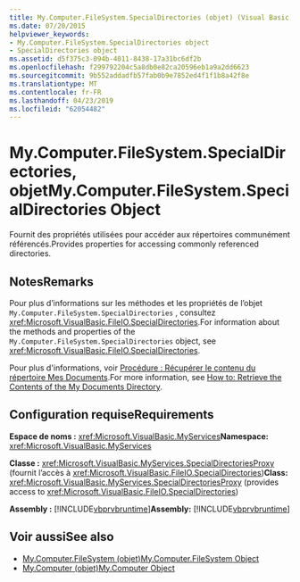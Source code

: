 ```yaml
---
title: My.Computer.FileSystem.SpecialDirectories (objet) (Visual Basic)
ms.date: 07/20/2015
helpviewer_keywords:
- My.Computer.FileSystem.SpecialDirectories object
- SpecialDirectories object
ms.assetid: d5f375c3-094b-4011-8438-17a31bc6df2b
ms.openlocfilehash: f299792204c5a8db0e82ca20596eb1a9a2dd6623
ms.sourcegitcommit: 9b552addadfb57fab0b9e7852ed4f1f1b8a42f8e
ms.translationtype: MT
ms.contentlocale: fr-FR
ms.lasthandoff: 04/23/2019
ms.locfileid: "62054482"
---
```

# <a name="mycomputerfilesystemspecialdirectories-object"></a><span data-ttu-id="5ece3-102">My.Computer.FileSystem.SpecialDirectories, objet</span><span class="sxs-lookup"><span data-stu-id="5ece3-102">My.Computer.FileSystem.SpecialDirectories Object</span></span>
<span data-ttu-id="5ece3-103">Fournit des propriétés utilisées pour accéder aux répertoires communément référencés.</span><span class="sxs-lookup"><span data-stu-id="5ece3-103">Provides properties for accessing commonly referenced directories.</span></span>  
  
## <a name="remarks"></a><span data-ttu-id="5ece3-104">Notes</span><span class="sxs-lookup"><span data-stu-id="5ece3-104">Remarks</span></span>  
 <span data-ttu-id="5ece3-105">Pour plus d’informations sur les méthodes et les propriétés de l’objet `My.Computer.FileSystem.SpecialDirectories` , consultez <xref:Microsoft.VisualBasic.FileIO.SpecialDirectories>.</span><span class="sxs-lookup"><span data-stu-id="5ece3-105">For information about the methods and properties of the `My.Computer.FileSystem.SpecialDirectories` object, see <xref:Microsoft.VisualBasic.FileIO.SpecialDirectories>.</span></span>  
  
 <span data-ttu-id="5ece3-106">Pour plus d'informations, voir [Procédure : Récupérer le contenu du répertoire Mes Documents](../../../visual-basic/developing-apps/programming/drives-directories-files/how-to-retrieve-the-contents-of-the-my-documents-directory.md).</span><span class="sxs-lookup"><span data-stu-id="5ece3-106">For more information, see [How to: Retrieve the Contents of the My Documents Directory](../../../visual-basic/developing-apps/programming/drives-directories-files/how-to-retrieve-the-contents-of-the-my-documents-directory.md).</span></span>  
  
## <a name="requirements"></a><span data-ttu-id="5ece3-107">Configuration requise</span><span class="sxs-lookup"><span data-stu-id="5ece3-107">Requirements</span></span>  
 <span data-ttu-id="5ece3-108">**Espace de noms :** <xref:Microsoft.VisualBasic.MyServices></span><span class="sxs-lookup"><span data-stu-id="5ece3-108">**Namespace:** <xref:Microsoft.VisualBasic.MyServices></span></span>  
  
 <span data-ttu-id="5ece3-109">**Classe :** <xref:Microsoft.VisualBasic.MyServices.SpecialDirectoriesProxy> (fournit l’accès à <xref:Microsoft.VisualBasic.FileIO.SpecialDirectories>)</span><span class="sxs-lookup"><span data-stu-id="5ece3-109">**Class:** <xref:Microsoft.VisualBasic.MyServices.SpecialDirectoriesProxy> (provides access to <xref:Microsoft.VisualBasic.FileIO.SpecialDirectories>)</span></span>  
  
 <span data-ttu-id="5ece3-110">**Assembly :** [!INCLUDE[vbprvbruntime](~/includes/vbprvbruntime-md.md)]</span><span class="sxs-lookup"><span data-stu-id="5ece3-110">**Assembly:** [!INCLUDE[vbprvbruntime](~/includes/vbprvbruntime-md.md)]</span></span>  
  
## <a name="see-also"></a><span data-ttu-id="5ece3-111">Voir aussi</span><span class="sxs-lookup"><span data-stu-id="5ece3-111">See also</span></span>

- [<span data-ttu-id="5ece3-112">My.Computer.FileSystem (objet)</span><span class="sxs-lookup"><span data-stu-id="5ece3-112">My.Computer.FileSystem Object</span></span>](../../../visual-basic/language-reference/objects/my-computer-filesystem-object.md)
- [<span data-ttu-id="5ece3-113">My.Computer (objet)</span><span class="sxs-lookup"><span data-stu-id="5ece3-113">My.Computer Object</span></span>](../../../visual-basic/language-reference/objects/my-computer-object.md)
